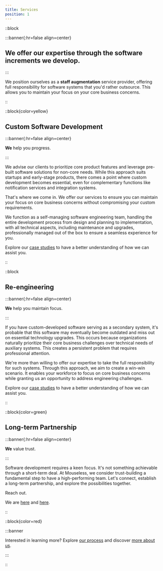 ```yaml
---
title: Services
position: 1
---
```


::block

:::banner{:hr=false align=center}

## **We** offer our expertise through the software increments we develop.

:::

We position ourselves as a __staff augmentation__ service provider, offering
full responsibility for software systems that you'd rather outsource. This
allows you to maintain your focus on your core business concerns.

::

::block{color=yellow}

## Custom Software Development

:::banner{:hr=false align=center}

**We** help you progress.

:::

We advise our clients to prioritize core product features and leverage pre-built
software solutions for non-core needs. While this approach suits startups and
early-stage products, there comes a point where custom development becomes
essential, even for complementary functions like notification services and
integration systems.

That's where we come in. We offer our services to ensure you can maintain your
focus on core business concerns without compromising your custom requirements.

We function as a self-managing software engineering team, handling the entire
development process from design and planning to implementation, with all
technical aspects, including maintenance and upgrades, professionally managed
out of the box to ensure a seamless experience for you.

Explore our [case studies](./case-studies.md) to have a better understanding of
how we can assist you.

::

::block

## Re-engineering

:::banner{:hr=false align=center}

**We** help you maintain focus.

:::

If you have custom-developed software serving as a secondary system, it's
probable that this software may eventually become outdated and miss out on
essential technology upgrades. This occurs because organizations naturally
prioritize their core business challenges over technical needs of auxiliary
systems. This creates a persistent problem that requires professional attention.

We're more than willing to offer our expertise to take the full responsibility
for such systems. Through this approach, we aim to create a win-win scenario. It
enables your workforce to focus on core business concerns while granting us an
opportunity to address engineering challenges.

Explore our [case studies](./case-studies.md) to have a better understanding of
how we can assist you.

::

::block{color=green}

## Long-term Partnership

:::banner{:hr=false align=center}

**We** value trust.

:::

Software development requires a keen focus. It's not something achievable
through a short-term deal. At Mouseless, we consider trust-building a
fundamental step to have a high-performing team. Let's connect, establish a
long-term partnership, and explore the possibilities together.

Reach out.

We are [here][github] and [here][mail].

::

::block{color=red}

:::banner

Interested in learning more? Explore [our process](./process.md) and discover
[more about us](./about.md).

:::

::

[github]: https://github.com/mouseless
[mail]: mailto:connect@mouseless.codes
